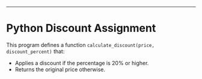 ---

# Python Discount Assignment

This program defines a function `calculate_discount(price, discount_percent)` that:
- Applies a discount if the percentage is 20% or higher.
- Returns the original price otherwise.


